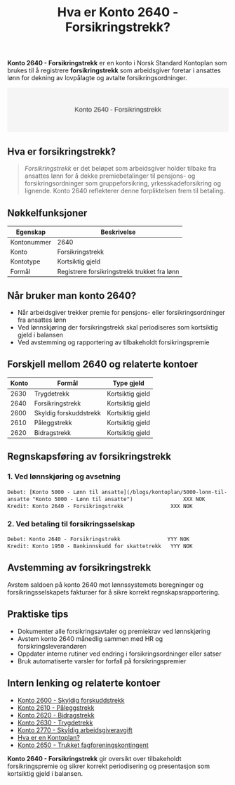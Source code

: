 ﻿---
title: "Hva er Konto 2640 - Forsikringstrekk?"
meta_title: "2640-forsikringstrekk"
meta_description: '**Konto 2640 - Forsikringstrekk** er en konto i Norsk Standard Kontoplan som brukes til å registrere **forsikringstrekk** som arbeidsgiver foretar i ansattes l...'
slug: 2640-forsikringstrekk
type: blog
layout: pages/single
---

**Konto 2640 - Forsikringstrekk** er en konto i Norsk Standard Kontoplan som brukes til å registrere **forsikringstrekk** som arbeidsgiver foretar i ansattes lønn for dekning av lovpålagte og avtalte forsikringsordninger.

![Illustrasjon av konto 2640 Forsikringstrekk](2640-forsikringstrekk-image.svg)

## Hva er forsikringstrekk?

> *Forsikringstrekk* er det beløpet som arbeidsgiver holder tilbake fra ansattes lønn for å dekke premiebetalinger til pensjons- og forsikringsordninger som gruppeforsikring, yrkesskadeforsikring og lignende. Konto 2640 reflekterer denne forpliktelsen frem til betaling.

## Nøkkelfunksjoner

| Egenskap      | Beskrivelse                                         |
|---------------|-----------------------------------------------------|
| Kontonummer   | 2640                                                |
| Konto         | Forsikringstrekk                                    |
| Kontotype     | Kortsiktig gjeld                                    |
| Formål        | Registrere forsikringstrekk trukket fra lønn        |

## Når bruker man konto 2640?

* Når arbeidsgiver trekker premie for pensjons- eller forsikringsordninger fra ansattes lønn
* Ved lønnskjøring der forsikringstrekk skal periodiseres som kortsiktig gjeld i balansen
* Ved avstemming og rapportering av tilbakeholdt forsikringspremie

## Forskjell mellom 2640 og relaterte kontoer

| Konto  | Formål                                       | Type gjeld       |
|--------|----------------------------------------------|------------------|
| 2630   | Trygdetrekk                                  | Kortsiktig gjeld |
| 2640   | Forsikringstrekk                             | Kortsiktig gjeld |
| 2600   | Skyldig forskuddstrekk                       | Kortsiktig gjeld |
| 2610   | Påleggstrekk                                 | Kortsiktig gjeld |
| 2620   | Bidragstrekk                                 | Kortsiktig gjeld |

## Regnskapsføring av forsikringstrekk

### 1. Ved lønnskjøring og avsetning

```plaintext
Debet: [Konto 5000 - Lønn til ansatte](/blogs/kontoplan/5000-lonn-til-ansatte "Konto 5000 - Lønn til ansatte")                XXX NOK
Kredit: Konto 2640 - Forsikringstrekk               XXX NOK
```

### 2. Ved betaling til forsikringsselskap

```plaintext
Debet: Konto 2640 - Forsikringstrekk               YYY NOK
Kredit: Konto 1950 - Bankinnskudd for skattetrekk   YYY NOK
```

## Avstemming av forsikringstrekk

Avstem saldoen på konto 2640 mot lønnssystemets beregninger og forsikringsselskapets fakturaer for å sikre korrekt regnskapsrapportering.

## Praktiske tips

* Dokumenter alle forsikringsavtaler og premiekrav ved lønnskjøring
* Avstem konto 2640 månedlig sammen med HR og forsikringsleverandøren
* Oppdater interne rutiner ved endring i forsikringsordninger eller satser
* Bruk automatiserte varsler for forfall på forsikringspremier

## Intern lenking og relaterte kontoer

* [Konto 2600 - Skyldig forskuddstrekk](/blogs/kontoplan/2600-forskuddstrekk "Konto 2600 - Skyldig forskuddstrekk")
* [Konto 2610 - Påleggstrekk](/blogs/kontoplan/2610-paalleggstrekk "Konto 2610 - Påleggstrekk")
* [Konto 2620 - Bidragstrekk](/blogs/kontoplan/2620-bidragstrekk "Konto 2620 - Bidragstrekk")
* [Konto 2630 - Trygdetrekk](/blogs/kontoplan/2630-trygdetrekk "Konto 2630 - Trygdetrekk")
* [Konto 2770 - Skyldig arbeidsgiveravgift](/blogs/kontoplan/2770-skyldig-arbeidsgiveravgift "Konto 2770 - Skyldig arbeidsgiveravgift")
 * [Hva er en Kontoplan?](/blogs/regnskap/hva-er-kontoplan "Hva er en Kontoplan? Komplett Guide til Kontoplaner i Norsk Regnskap")
 * [Konto 2650 - Trukket fagforeningskontingent](/blogs/kontoplan/2650-trukket-fagforeningskontingent "Konto 2650 - Trukket fagforeningskontingent")

**Konto 2640 - Forsikringstrekk** gir oversikt over tilbakeholdt forsikringspremie og sikrer korrekt periodisering og presentasjon som kortsiktig gjeld i balansen.






